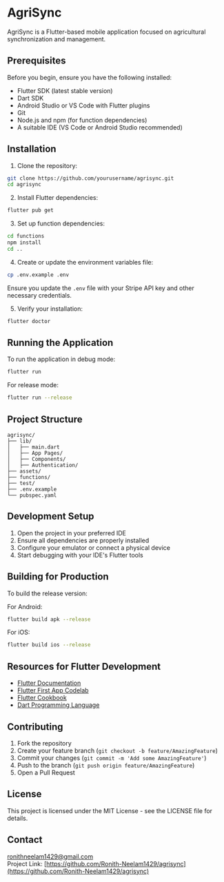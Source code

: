# AgriSync

AgriSync is a Flutter-based mobile application focused on agricultural synchronization and management.

## Prerequisites

Before you begin, ensure you have the following installed:
- Flutter SDK (latest stable version)
- Dart SDK
- Android Studio or VS Code with Flutter plugins
- Git
- Node.js and npm (for function dependencies)
- A suitable IDE (VS Code or Android Studio recommended)

## Installation

1. Clone the repository:
```bash
git clone https://github.com/yourusername/agrisync.git
cd agrisync
```

2. Install Flutter dependencies:
```bash
flutter pub get
```

3. Set up function dependencies:
```bash
cd functions
npm install
cd ..
```

4. Create or update the environment variables file:
```bash
cp .env.example .env
```
Ensure you update the `.env` file with your Stripe API key and other necessary credentials.

5. Verify your installation:
```bash
flutter doctor
```

## Running the Application

To run the application in debug mode:
```bash
flutter run
```

For release mode:
```bash
flutter run --release
```

## Project Structure

```
agrisync/
├── lib/
│   ├── main.dart
│   ├── App Pages/
│   ├── Components/
│   ├── Authentication/
├── assets/
├── functions/
├── test/
├── .env.example
└── pubspec.yaml
```

## Development Setup

1. Open the project in your preferred IDE
2. Ensure all dependencies are properly installed
3. Configure your emulator or connect a physical device
4. Start debugging with your IDE's Flutter tools

## Building for Production

To build the release version:

For Android:
```bash
flutter build apk --release
```

For iOS:
```bash
flutter build ios --release
```

## Resources for Flutter Development

- [Flutter Documentation](https://docs.flutter.dev/)
- [Flutter First App Codelab](https://docs.flutter.dev/get-started/codelab)
- [Flutter Cookbook](https://docs.flutter.dev/cookbook)
- [Dart Programming Language](https://dart.dev/)

## Contributing

1. Fork the repository
2. Create your feature branch (`git checkout -b feature/AmazingFeature`)
3. Commit your changes (`git commit -m 'Add some AmazingFeature'`)
4. Push to the branch (`git push origin feature/AmazingFeature`)
5. Open a Pull Request

## License

This project is licensed under the MIT License - see the LICENSE file for details.

## Contact

ronithneelam1429@gmail.com  
Project Link: [https://github.com/Ronith-Neelam1429/agrisync](https://github.com/Ronith-Neelam1429/agrisync)

